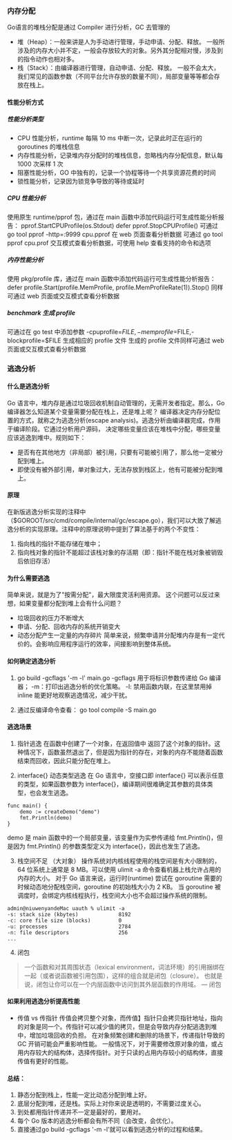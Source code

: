 ### 内存分配
Go语言的堆栈分配是通过 Compiler 进行分析，GC 去管理的
* 堆（Heap）：一般来讲是人为手动进行管理，手动申请、分配、释放。
    一般所涉及的内存大小并不定，一般会存放较大的对象。另外其分配相对慢，涉及到的指令动作也相对多。
* 栈（Stack）：由编译器进行管理，自动申请、分配、释放。
     一般不会太大，我们常见的函数参数（不同平台允许存放的数量不同），局部变量等等都会存放在栈上。

#### 性能分析方式    
##### 性能分析类型
* CPU 性能分析，runtime 每隔 10 ms 中断一次，记录此时正在运行的 goroutines 的堆栈信息
* 内存性能分析，记录堆内存分配时的堆栈信息，忽略栈内存分配信息，默认每 1000 次采样 1 次
* 阻塞性能分析，GO 中独有的，记录一个协程等待一个共享资源花费的时间
* 锁性能分析，记录因为锁竞争导致的等待或延时

##### CPU 性能分析
使用原生 runtime/pprof 包，通过在 main 函数中添加代码运行可生成性能分析报告：
pprof.StartCPUProfile(os.Stdout)
defer pprof.StopCPUProfile()
可通过 go tool pprof -http=:9999 cpu.pprof 在 web 页面查看分析数据
可通过 go tool pprof cpu.prof 交互模式查看分析数据，可使用 help 查看支持的命令和选项

##### 内存性能分析
使用 pkg/profile 库，通过在 main 函数中添加代码运行可生成性能分析报告：
defer profile.Start(profile.MemProfile, profile.MemProfileRate(1)).Stop()
同样可通过 web 页面或交互模式查看分析数据

##### benchmark 生成 profile
可通过在 go test  中添加参数 -cpuprofile=$FILE,-memprofile=$FILE,-blockprofile=$FILE 生成相应的 profile 文件
生成的 profile 文件同样可通过 web 页面或交互模式查看分析数据
     

### 逃逸分析
#### 什么是逃逸分析
Go 语言中，堆内存是通过垃圾回收机制自动管理的，无需开发者指定。那么，Go 编译器怎么知道某个变量需要分配在栈上，还是堆上呢？
编译器决定内存分配位置的方式，就称之为逃逸分析(escape analysis)。逃逸分析由编译器完成，作用于编译阶段。它通过分析用户源码，
决定哪些变量应该在堆栈中分配，哪些变量应该逃逸到堆中。规则如下：
* 是否有在其他地方（非局部）被引用，只要有可能被引用了，那么他一定被分配到堆上。
* 即使没有被外部引用，单对象过大，无法存放到栈区上，他有可能被分配到堆上。

#### 原理
在新版逃逸分析实现的注释中（$GOROOT/src/cmd/compile/internal/gc/escape.go），我们可以大致了解逃逸分析的实现原理。注释中的原理说明中提到了算法基于的两个不变性：
1. 指向栈的指针不能存储在堆中；
2. 指向栈对象的指针不能超过该栈对象的存活期（即：指针不能在栈对象被销毁后依旧存活）

#### 为什么需要逃逸
简单来说，就是为了"按需分配"，最大限度灵活利用资源。
这个问题可以反过来想，如果变量都分配到堆上会有什么问题？
* 垃圾回收的压力不断增大
* 申请、分配、回收内存的系统开销变大
* 动态分配产生一定量的内存碎片
简单来说，频繁申请并分配堆内存是有一定代价的。会影响应用程序运行的效率，间接影响到整体系统。

#### 如何确定逃逸分析
1. go build -gcflags '-m -l' main.go
-gcflags 用于将标识参数传递给 Go 编译器；
-m：打印出逃逸分析的优化策略。
-l: 禁用函数内联，在这里禁用掉 inline 能更好地观察逃逸情况，减少干扰。

2. 通过反编译命令查看： go tool compile -S main.go


#### 逃逸场景

1. 指针逃逸
在函数中创建了一个对象，在返回值中 返回了这个对象的指针。这种情况下，函数虽然退出了，但是因为指针的存在，对象的内存不能随着函数结束而回收，因此只能分配在堆上。

2. interface{} 动态类型逃逸
在 Go 语言中，空接口即 interface{} 可以表示任意的类型，如果函数参数为 interface{}，编译期间很难确定其参数的具体类型，也会发生逃逸。
```
func main() {
	demo := createDemo("demo")
	fmt.Println(demo)
}
```
demo 是 main 函数中的一个局部变量，该变量作为实参传递给 fmt.Println()，但是因为 fmt.Println() 的参数类型定义为 interface{}，因此也发生了逃逸。

3. 栈空间不足 （大对象）
操作系统对内核线程使用的栈空间是有大小限制的，64 位系统上通常是 8 MB。可以使用 ulimit -a 命令查看机器上栈允许占用的内存的大小。
对于 Go 语言来说，运行时(runtime) 尝试在 goroutine 需要的时候动态地分配栈空间，goroutine 的初始栈大小为 2 KB。
当 goroutine 被调度时，会绑定内核线程执行，栈空间大小也不会超过操作系统的限制。

```
admin@niuwenyandeMac uauth % ulimit -a
-s: stack size (kbytes)             8192
-c: core file size (blocks)         0
-u: processes                       2784
-n: file descriptors                256
...
```

4. 闭包
> 一个函数和对其周围状态（lexical environment，词法环境）的引用捆绑在一起（或者说函数被引用包围），这样的组合就是闭包（closure）。
>也就是说，闭包让你可以在一个内层函数中访问到其外层函数的作用域。
>  — 闭包


#### 如果利用逃逸分析提高性能
* 传值 vs 传指针
传值会拷贝整个对象，而传值】指针只会拷贝指针地址，指向的对象是同一个。传指针可以减少值的拷贝，但是会导致内存分配逃逸到堆中，增加垃圾回收的负担。
在对象频繁创建和删除的场景下，传递指针导致的 GC 开销可能会严重影响性能。
一般情况下，对于需要修改原对象的值，或占用内存较大的结构体，选择传指针。对于只读的占用内存较小的结构体，直接传值有更好的性能。


#### 总结：
1. 静态分配到栈上，性能一定比动态分配到堆上好。
2. 底层分配到堆，还是栈。实际上对你来说是透明的，不需要过度关心。
3. 到处都用指针传递并不一定是最好的，要用对。
4. 每个 Go 版本的逃逸分析都会有所不同（会改变，会优化）。
5. 直接通过go build -gcflags '-m -l'就可以看到逃逸分析的过程和结果。